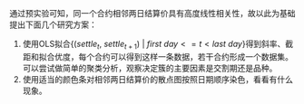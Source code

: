 通过预实验可知，同一个合约相邻两日结算价具有高度线性相关性，故以此为基础提出下面几个研究方案：

1. 使用OLS拟合$\{(settle_t,\ settle_{t+1})\ |\ first\ day<=t<last\ day\}$得到斜率、截距和拟合优度，每个合约可以得到这样一条数据，若干合约形成一个数据集。可以尝试做简单的聚类分析，观察决定簇的主要因素是交割期还是品种。
2. 使用适当的颜色条对相邻两日结算价的散点图按照日期顺序染色，看看有什么现象。

